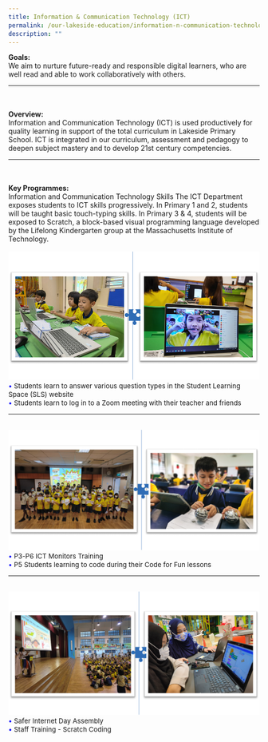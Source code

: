 ```yaml
---
title: Information & Communication Technology (ICT)
permalink: /our-lakeside-education/information-n-communication-technology-ict/
description: ""
---
```

<b>Goals:</b>
<br>
We aim to nurture future-ready and responsible digital learners, who are well read and able to work collaboratively with others.
<hr><br><br>
<b>Overview:</b>
<br>
Information and Communication Technology (ICT) is used productively for quality learning in support of the total curriculum in Lakeside Primary School. ICT is integrated in our curriculum, assessment and pedagogy to deepen subject mastery and to develop 21st century competencies.
<hr><br><br>
<b>Key Programmes:</b>
<br>
Information and Communication Technology Skills
The ICT Department exposes students to ICT skills progressively. In Primary 1 and 2, students will be taught basic touch-typing skills. In Primary 3 & 4, students will be exposed to Scratch, a block-based visual programming language developed by the Lifelong Kindergarten group at the Massachusetts Institute of Technology.
<br><br>
<img src="/images/Department/11ICT/ICT1.png">
<br>
<span style="font-size:10pt;">
<span style="color:blue;">•</span> Students learn to answer various question types in the Student Learning Space (SLS) website <br><span style="color:blue;">•</span> Students learn to log in to a Zoom meeting with their teacher and friends </span>
<hr><br>
<img src="/images/Department/11ICT/ICT2.png">
<br>
<span style="font-size:10pt;">
<span style="color:blue;">•</span> P3-P6 ICT Monitors Training <br><span style="color:blue;">•</span> P5 Students learning to code during their Code for Fun lessons </span>
<hr><br>
<img src="/images/Department/11ICT/ICT3.png">
<br>
<span style="font-size:10pt;">
<span style="color:blue;">•</span> Safer Internet Day Assembly <br><span style="color:blue;">•</span> Staff Training - Scratch Coding </span>